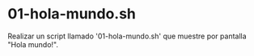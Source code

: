 # 01-hola-mundo.sh
 Realizar un script llamado '01-hola-mundo.sh' que muestre por pantalla "Hola mundo!".
